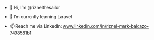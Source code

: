- 👋 Hi, I’m @riznelthesailor

- 🌱 I’m currently learning Laravel

- 📫 Reach me via LinkedIn: www.linkedin.com/in/riznel-mark-baldazo-7498581b1
